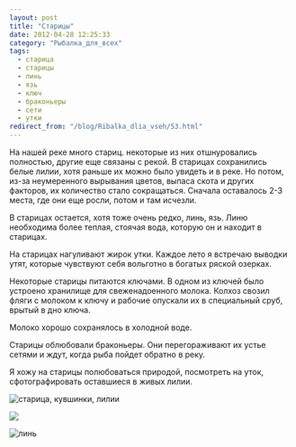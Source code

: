 ```yaml
---
layout: post
title: "Старицы"
date: 2012-04-28 12:25:33
category: "Рыбалка_для_всех"
tags:
  - старица
  - старицы
  - линь
  - язь
  - ключ
  - браконьеры
  - сети
  - утки
redirect_from: "/blog/Ribalka_dlia_vseh/53.html"
---
```

На нашей реке много стариц. некоторые из них отшнуровались полностью,
другие еще связаны с рекой. В старицах сохранились белые лилии, хотя
раньше их можно было увидеть и в реке. Но потом, из-за неумеренного
вырывания цветов, выпаса скота и других факторов, их количество стало
сокращаться. Сначала оставалось 2-3 места, где они еще росли, потом и
там исчезли.

В старицах остается, хотя тоже очень редко, линь, язь. Линю необходима
более теплая, стоячая вода, которую он и находит в старицах.

На старицах нагуливают жирок утки. Каждое лето я встречаю выводки утят,
которые чувствуют себя вольготно в богатых ряской озерках.

Некоторые старицы питаются ключами. В одном из ключей было устроено
хранилище для свеженадоенного молока. Колхоз свозил фляги с молоком к
ключу и рабочие опускали их в специальный сруб, врытый в дно ключа.

Молоко хорошо сохранялось в холодной воде.

Старицы облюбовали браконьеры. Они перегораживают их устье сетями и
ждут, когда рыба пойдет обратно в реку.

Я хожу на старицы полюбоваться природой, посмотреть на уток,
сфотографировать оставшиеся в живых лилии.

![старица, кувшинки,
лилии](http://fishingguru.ru/uploads/images/00/00/01/2012/04/28/410251.jpg)

![](http://fishingguru.ru/uploads/images/00/00/01/2012/05/19/69232d.jpg)

![линь](http://fishingguru.ru/uploads/images/00/00/01/2012/04/28/fb71b9.jpg)
